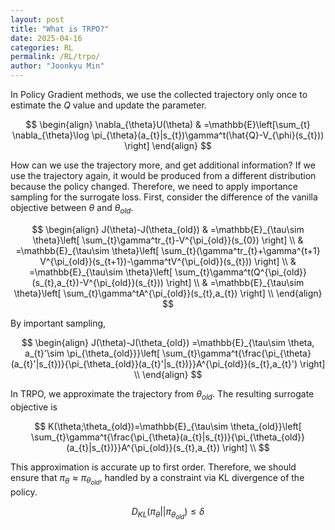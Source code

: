 ```yaml
---
layout: post
title: "What is TRPO?"
date: 2025-04-16
categories: RL
permalink: /RL/trpo/
author: "Joonkyu Min"
---
```


In Policy Gradient methods, we use the collected trajectory only once to estimate the $Q$ value and update the parameter.

$$
\begin{align}
\nabla_{\theta}U(\theta)
 & =\mathbb{E}\left[\sum_{t} \nabla_{\theta}\log \pi_{\theta}(a_{t}|s_{t})\gamma^t(\hat{Q}-V_{\phi}(s_{t})) \right]
\end{align}
$$

How can we use the trajectory more, and get additional information?
If we use the trajectory again, it would be produced from a different distribution because the policy changed. 
Therefore, we need to apply importance sampling for the surrogate loss.
First, consider the difference of the vanilla objective between $\theta$ and $\theta_{old}$.

$$
\begin{align}
J(\theta)-J(\theta_{old}) & =\mathbb{E}_{\tau\sim \theta}\left[ \sum_{t}\gamma^tr_{t}-V^{\pi_{old}}(s_{0}) \right] \\
 & =\mathbb{E}_{\tau\sim \theta}\left[ \sum_{t}(\gamma^tr_{t}+\gamma^{t+1} V^{\pi_{old}}(s_{t+1})-\gamma^tV^{\pi_{old}}(s_{t})) \right] \\
 & =\mathbb{E}_{\tau\sim \theta}\left[ \sum_{t}\gamma^t(Q^{\pi_{old}}(s_{t},a_{t})-V^{\pi_{old}}(s_{t})) \right] \\
 & =\mathbb{E}_{\tau\sim \theta}\left[ \sum_{t}\gamma^tA^{\pi_{old}}(s_{t},a_{t}) \right] \\
\end{align}
$$

By important sampling, 

$$
\begin{align}
J(\theta)-J(\theta_{old}) =\mathbb{E}_{\tau\sim \theta, a_{t}'\sim \pi_{\theta_{old}}}\left[ \sum_{t}\gamma^t{\frac{\pi_{\theta}(a_{t}'|s_{t})}{\pi_{\theta_{old}}(a_{t}'|s_{t})}}A^{\pi_{old}}(s_{t},a_{t}') \right] \\
\end{align}
$$

In TRPO, we approximate the trajectory from $\theta_{old}$.
The resulting surrogate objective is

$$
K(\theta;\theta_{old})=\mathbb{E}_{\tau\sim \theta_{old}}\left[ \sum_{t}\gamma^t{\frac{\pi_{\theta}(a_{t}|s_{t})}{\pi_{\theta_{old}}(a_{t}|s_{t})}}A^{\pi_{old}}(s_{t},a_{t}) \right] \\
$$

This approximation is accurate up to first order.
Therefore, we should ensure that $\pi_{\theta} \approx \pi_{\theta_{old}}$, handled by a constraint via KL divergence of the policy.

$$
D_{KL}(\pi_{\theta}||\pi_{\theta_{old}})\le \delta
$$
